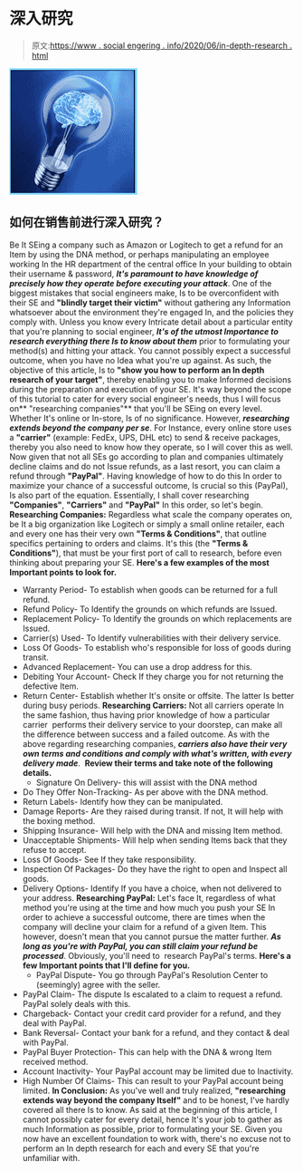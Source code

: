 # 深入研究

> 原文:[https://www . social engering . info/2020/06/in-depth-research . html](https://www.socialengineering.info/2020/06/in-depth-researching.html)

[![](img/01db3864877de426962e6a11fa21d991.png)](https://1.bp.blogspot.com/-GqVSDggBP_A/XtO4pzXQz_I/AAAAAAAAKH0/OG41EbR2m1UzwrRgeM9x0UkWlJW6yx_YACLcBGAsYHQ/s1600/Research.%2Bwww.socialengineering.info.png)

## 如何在销售前进行深入研究？

Be It SEing a company such as Amazon or Logitech to get a refund for an Item by using the DNA method, or perhaps manipulating an employee working In the HR department of the central office In your building to obtain their username & password, ***It's paramount to have knowledge of precisely how they operate before executing your attack***. One of the biggest mistakes that social engineers make, Is to be overconfident with their SE and **"blindly target their victim"** without gathering any Information whatsoever about the environment they're engaged In, and the policies they comply with.
  Unless you know every Intricate detail about a particular entity that you're planning to social engineer, ***It's of the utmost Importance to research everything there Is to know about them*** prior to formulating your method(s) and hitting your attack. You cannot possibly expect a successful outcome, when you have no Idea what you're up against. As such, the objective of this article, Is to **"show you how to perform an In depth research of your target"**, thereby enabling you to make Informed decisions during the preparation and execution of your SE.
  It's way beyond the scope of this tutorial to cater for every social engineer's needs, thus I will focus on** "researching companies"** that you'll be SEing on every level. Whether It's online or In-store, Is of no significance. However, ***researching extends beyond the company per se***. For Instance, every online store uses a **"carrier"** (example: FedEx, UPS, DHL etc) to send & receive packages, thereby you also need to know how they operate, so I will cover this as well.
  Now given that not all SEs go according to plan and companies ultimately decline claims and do not Issue refunds, as a last resort, you can claim a refund through **"PayPal"**. Having knowledge of how to do this In order to maximize your chance of a successful outcome, Is crucial so this (PayPal), Is also part of the equation. Essentially, I shall cover researching **"Companies"**, **"Carriers"** and **"PayPal"** In this order, so let's begin.
  **Researching Companies:**
  Regardless what scale the company operates on, be It a big organization like Logitech or simply a small online retailer, each and every one has their very own **"Terms & Conditions"**, that outline specifics pertaining to orders and claims. It's this (the **"Terms & Conditions"**), that must be your first port of call to research, before even thinking about preparing your SE.
  **Here's a few examples of the most Important points to look for.**
  * Warranty Period- To establish when goods can be returned for a full refund.
* Refund Policy- To Identify the grounds on which refunds are Issued.
* Replacement Policy- To Identify the grounds on which replacements are Issued.
* Carrier(s) Used- To Identify vulnerabilities with their delivery service.
* Loss Of Goods- To establish who's responsible for loss of goods during transit.
* Advanced Replacement- You can use a drop address for this.
* Debiting Your Account- Check If they charge you for not returning the defective Item.
* Return Center- Establish whether It's onsite or offsite. The latter Is better during busy periods.
  **Researching Carriers:**
  Not all carriers operate In the same fashion, thus having prior knowledge of how a particular carrier  performs their delivery service to your doorstep, can make all the difference between success and a failed outcome. As with the above regarding researching companies, ***carriers also have their very own terms and conditions and comply with what's written, with every delivery made***. 
  **Review their terms and take note of the following details.**
  * Signature On Delivery- this will assist with the DNA method
* Do They Offer Non-Tracking- As per above with the DNA method.
* Return Labels- Identify how they can be manipulated.
* Damage Reports- Are they raised during transit. If not, It will help with the boxing method.
* Shipping Insurance- Will help with the DNA and missing Item method.
* Unacceptable Shipments- Will help when sending Items back that they refuse to accept.
* Loss Of Goods- See If they take responsibility.
* Inspection Of Packages- Do they have the right to open and Inspect all goods.
* Delivery Options- Identify If you have a choice, when not delivered to your address.
  **Researching PayPal:**
  Let's face It, regardless of what method you're using at the time and how much you push your SE In order to achieve a successful outcome, there are times when the company will decline your claim for a refund of a given Item. This however, doesn't mean that you cannot pursue the matter further. ***As long as you're with PayPal, you can still claim your refund be processed***. Obviously, you'll need to  research PayPal's terms.
  **Here's a few Important points that I'll define for you.**
  * PayPal Dispute- You go through PayPal's Resolution Center to (seemingly) agree with the seller.
* PayPal Claim- The dispute Is escalated to a claim to request a refund. PayPal solely deals with this.
* Chargeback- Contact your credit card provider for a refund, and they deal with PayPal. 
* Bank Reversal- Contact your bank for a refund, and they contact & deal with PayPal.
* PayPal Buyer Protection- This can help with the DNA & wrong Item received method. 
* Account Inactivity- Your PayPal account may be limited due to Inactivity.
* High Number Of Claims- This can result to your PayPal account being limited.
  **In Conclusion:**
  As you've well and truly realized, **"researching extends way beyond the company Itself"** and to be honest, I've hardly covered all there Is to know. As said at the beginning of this article, I cannot possibly cater for every detail, hence It's your job to gather as much Information as possible, prior to formulating your SE. Given you now have an excellent foundation to work with, there's no excuse not to perform an In depth research for each and every SE that you're unfamiliar with.